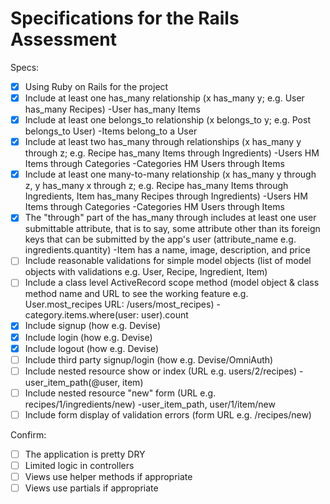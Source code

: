 # Specifications for the Rails Assessment

Specs:
- [x] Using Ruby on Rails for the project
- [x] Include at least one has_many relationship (x has_many y; e.g. User has_many Recipes) 
        -User has_many Items
- [x] Include at least one belongs_to relationship (x belongs_to y; e.g. Post belongs_to User)
        -Items belong_to a User
- [x] Include at least two has_many through relationships (x has_many y through z; e.g. Recipe has_many Items through Ingredients)
        -Users HM Items through Categories
        -Categories HM Users through Items
- [x] Include at least one many-to-many relationship (x has_many y through z, y has_many x through z; e.g. Recipe has_many Items through Ingredients, Item has_many Recipes through Ingredients)
        -Users HM Items through Categories
        -Categories HM Users through Items
- [x] The "through" part of the has_many through includes at least one user submittable attribute, that is to say, some attribute other than its foreign keys that can be submitted by the app's user (attribute_name e.g. ingredients.quantity)
        -Item has a name, image, description, and price
- [ ] Include reasonable validations for simple model objects (list of model objects with validations e.g. User, Recipe, Ingredient, Item)
- [ ] Include a class level ActiveRecord scope method (model object & class method name and URL to see the working feature e.g. User.most_recipes URL: /users/most_recipes)
        -category.items.where(user: user).count
- [x] Include signup (how e.g. Devise)
- [x] Include login (how e.g. Devise)
- [x] Include logout (how e.g. Devise)
- [ ] Include third party signup/login (how e.g. Devise/OmniAuth)
- [ ] Include nested resource show or index (URL e.g. users/2/recipes)
        -user_item_path(@user, item)
- [ ] Include nested resource "new" form (URL e.g. recipes/1/ingredients/new)
        -user_item_path, user/1/item/new
- [ ] Include form display of validation errors (form URL e.g. /recipes/new)

Confirm:
- [ ] The application is pretty DRY
- [ ] Limited logic in controllers
- [ ] Views use helper methods if appropriate
- [ ] Views use partials if appropriate